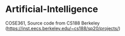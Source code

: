 # Artificial-Intelligence
COSE361,
Source code from CS188 Berkeley (https://inst.eecs.berkeley.edu/~cs188/sp20/projects/)
